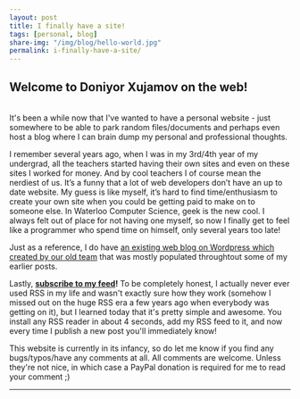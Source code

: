 ```yaml
---
layout: post
title: I finally have a site!
tags: [personal, blog]
share-img: "/img/blog/hello-world.jpg"
permalink: i-finally-have-a-site/
---
```


## Welcome to Doniyor Xujamov on the web!
<br>
It's been a while now that I've wanted to have a personal website - just somewhere to be able to park random files/documents and perhaps even host a blog where I can brain dump my personal and professional thoughts. 
<!--more-->

I remember several years ago, when I was in my 3rd/4th year of my undergrad, all the teachers started having their own sites and even on these sites I worked for money. And by cool teachers I of course mean the nerdiest of us. It’s a funny that a lot of web developers don’t have an up to date website. My guess is like myself, it’s hard to find time/enthusiasm to create your own site when you could be getting paid to make on to someone else. In Waterloo Computer Science, geek is the new cool. I always felt out of place for not having one myself, so now I finally get to feel like a programmer who spend time on himself, only several years too late!

Just as a reference, I do have [an existing web blog on Wordpress which created by our old team](https://shift.uz) that was mostly populated throughtout some of my earlier posts. 

Lastly, **[subscribe to my feed](https://xujamov.github.io/feed.xml)!**  To be completely honest, I actually never ever used RSS in my life and wasn't exactly sure how they work (somehow I missed out on the huge RSS era a few years ago when everybody was getting on it), but I learned today that it's pretty simple and awesome.  You install any RSS reader in about 4 seconds, add my RSS feed to it, and now every time I publish a new post you'll immediately know! 

This website is currently in its infancy, so do let me know if you find any bugs/typos/have any comments at all. All comments are welcome. Unless they're not nice, in which case a PayPal donation is required for me to read your comment ;)

---